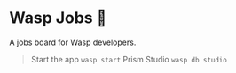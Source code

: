 # Wasp Jobs 🐝

A jobs board for Wasp developers.

> Start the app `wasp start`
> Prism Studio `wasp db studio`